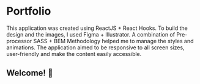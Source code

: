 # Portfolio

This application was created using ReactJS + React Hooks. To build the design and the images, I used Figma + Illustrator. A combination of Pre-processor SASS + BEM Methodology helped me to manage the styles and animations.
The application aimed to be responsive to all screen sizes, user-friendly and make the content easily accessible.

## Welcome! 👋

